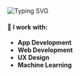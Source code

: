 <div align="left">
  
![Typing SVG](https://readme-typing-svg.herokuapp.com?font=Arial+Black&size=40&duration=2000&pause=1000&color=E7678A&width=500&lines=Hi,+I'm+Melissa)

#### 🚀 I work with:
- **App Development**
- **Web Development**
- **UX Design**
- **Machine Learning**

</div>
